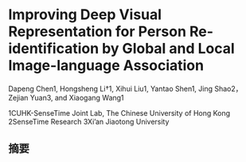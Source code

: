 # Improving Deep Visual Representation for Person Re-identification by Global and Local Image-language Association
Dapeng Chen1, Hongsheng Li†1, Xihui Liu1, Yantao Shen1, Jing Shao2，Zejian Yuan3, and Xiaogang Wang1

1CUHK-SenseTime Joint Lab, The Chinese University of Hong Kong 2SenseTime Research
3Xi’an Jiaotong University

## 摘要

